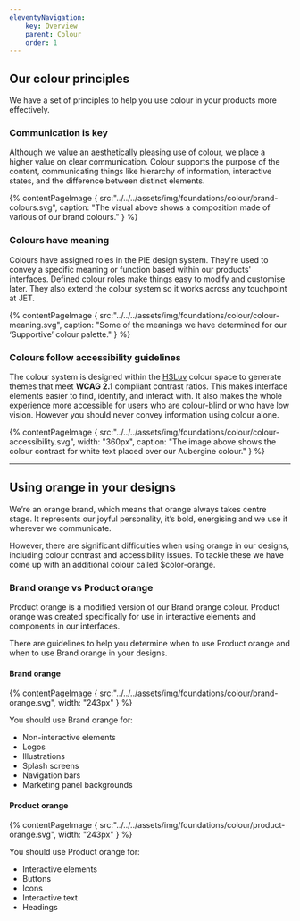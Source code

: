 ```yaml
---
eleventyNavigation:
    key: Overview
    parent: Colour
    order: 1
---
```

## Our colour principles

We have a set of principles to help you use colour in your products more effectively.

### Communication is key

Although we value an aesthetically pleasing use of colour, we place a higher value on clear communication. Colour supports the purpose of the content, communicating things like hierarchy of information, interactive states, and the difference between distinct elements.

{% contentPageImage {
src:"../../../assets/img/foundations/colour/brand-colours.svg",
caption: "The visual above shows a composition made of various of our brand colours."
} %}

### Colours have meaning

Colours have assigned roles in the PIE design system. They're used to convey a specific meaning or function based within our products' interfaces. Defined colour roles make things easy to modify and customise later. They also extend the colour system so it works across any touchpoint at JET.

{% contentPageImage {
src:"../../../assets/img/foundations/colour/colour-meaning.svg",
caption: "Some of the meanings we have determined for our ‘Supportive’ colour palette."
} %}

### Colours follow accessibility guidelines

The colour system is designed within the [HSLuv](https://www.hsluv.org) colour space to generate themes that meet **WCAG 2.1** compliant contrast ratios. This makes interface elements easier to find, identify, and interact with. It also makes the whole experience more accessible for users who are colour-blind or who have low vision. However you should never convey information using colour alone.

{% contentPageImage {
src:"../../../assets/img/foundations/colour/colour-accessibility.svg",
width: "360px",
caption: "The image above shows the colour contrast for white text placed over our Aubergine colour."
} %}

---
## Using orange in your designs

We’re an orange brand, which means that orange always takes centre stage. It represents our joyful personality, it’s bold, energising and we use it wherever we communicate.

However, there are significant difficulties when using orange in our designs, including colour contrast and accessibility issues. To tackle these we have come up with an additional colour called $color-orange.

### Brand orange vs Product orange

Product orange is a modified version of our Brand orange colour. Product orange was created specifically for use in interactive elements and components in our interfaces.

There are guidelines to help you determine when to use Product orange and when to use Brand orange in your designs.

#### Brand orange

{% contentPageImage {
src:"../../../assets/img/foundations/colour/brand-orange.svg",
width: "243px"
} %}

You should use Brand orange for:
- Non-interactive elements
- Logos
- Illustrations
- Splash screens
- Navigation bars
- Marketing panel backgrounds

#### Product orange

{% contentPageImage {
src:"../../../assets/img/foundations/colour/product-orange.svg",
width: "243px"
} %}

You should use Product orange for:
- Interactive elements
- Buttons
- Icons
- Interactive text
- Headings
